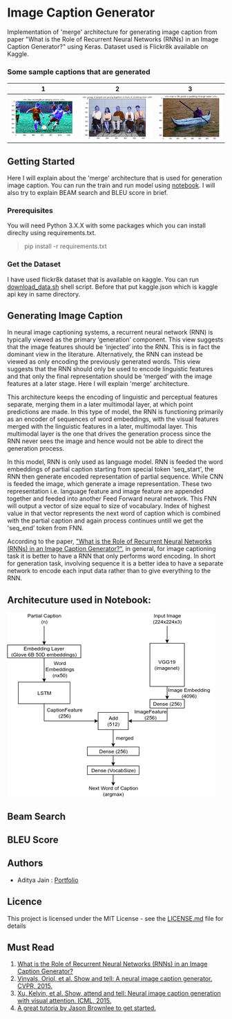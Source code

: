 # Image Caption Generator
Implementation of 'merge' architecture for generating image caption from paper "What is the Role of Recurrent Neural Networks (RNNs) in an Image Caption Generator?" using Keras. Dataset used is Flickr8k available on Kaggle.

### Some sample captions that are generated
1       	  | 2		| 	3             
:-------------------------:|:-------------------------:|:------------------------:
![](samples/sample1.png)  |  ![](samples/sample2.png)		| ![](samples/sample3.png) 

## Getting Started
Here I will explain about the 'merge' architecture that is used for generation image caption. You can run the train and run model using [notebook](https://github.com/adityajn105/image-caption-bot/blob/master/Image-Captioning-Bot.ipynb). I will also try to explain BEAM search and BLEU score in brief.

### Prerequisites
You will need Python 3.X.X with some packages which you can install direclty using requirements.txt.
> pip install -r requirements.txt

### Get the Dataset
I have used flickr8k dataset that is available on kaggle. You can run [download_data.sh](https://github.com/adityajn105/image-caption-bot/blob/master/download_data.sh) shell script. Before that put kaggle.json which is kaggle api key in same directory.

## Generating Image Caption
In neural image captioning systems, a recurrent neural network (RNN) is typically viewed as the primary ‘generation’ component. This view suggests that the image features should be ‘injected’ into the RNN. This is in fact the dominant view in the literature. Alternatively, the RNN can instead be viewed as only encoding the previously generated words. This view suggests that the RNN should only be used to encode linguistic features and that only the final representation should be ‘merged’ with the image features at a later stage. Here I will explain 'merge' architecture.

This architecture keeps the encoding of linguistic and perceptual features separate, merging them in a later multimodal layer, at which point predictions are made. In this type of model, the RNN is functioning primarily as an encoder of sequences of word embeddings, with the visual features merged with the linguistic features in a later, multimodal layer. This multimodal layer is the one that drives the generation process since the RNN never sees the image and hence would not be able to direct the generation process.

In this model, RNN is only used as language model. RNN is feeded the word embeddings of partial caption starting from special token 'seq_start', the RNN then generate encoded representation of partial sequence. While CNN is feeded the image, which generate a image representation.
These two representation i.e. language feature and image feature are appended together and feeded into another Feed Forward neural network. This FNN will output a vector of size equal to size of vocabulary. Index of highest value in that vector represents the next word of caption which is combined with the partial caption and again process continues untill we get the 'seq_end' token from FNN.

According to the paper, ["What is the Role of Recurrent Neural Networks (RNNs) in an Image Caption Generator?"](https://arxiv.org/pdf/1708.02043.pdf), in general, for image captioning task it is better to have a RNN that only performs word encoding. In short for generation task, involving sequence it is a better idea to have a separate network to encode each input data rather than to give everything to the RNN.


## Architecuture used in Notebook:
![Architecture](architecture.png)

## Beam Search

## BLEU Score


## Authors
* Aditya Jain : [Portfolio](https://adityajain.me)

## Licence
This project is licensed under the MIT License - see the [LICENSE.md](https://github.com/adityajn105/image-caption-bot/blob/master/LICENSE) file for details



## Must Read
1. [What is the Role of Recurrent Neural Networks (RNNs) in an Image Caption Generator?](https://arxiv.org/pdf/1708.02043.pdf) 
2. [Vinyals, Oriol, et al. Show and tell: A neural image caption generator. CVPR, 2015.](https://arxiv.org/pdf/1411.4555.pdf)
3. [Xu, Kelvin, et al. Show, attend and tell: Neural image caption generation with visual attention. ICML, 2015.](http://proceedings.mlr.press/v37/xuc15.pdf)
4. [A great tutoria by Jason Brownlee to get started.](https://machinelearningmastery.com/develop-a-deep-learning-caption-generation-model-in-python/)